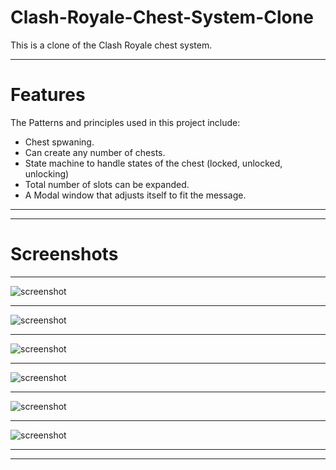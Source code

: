 # Clash-Royale-Chest-System-Clone
This is a clone of the Clash Royale chest system. 
___
# Features
The Patterns and principles used in this project include:
 * Chest spwaning.
 * Can create any number of chests.
 * State machine to handle states of the chest (locked, unlocked, unlocking)
 * Total number of slots can be expanded.
 * A Modal window that adjusts itself to fit the message.
___
___
# Screenshots
___
![screenshot](/Screenshots/1.jpg) 
___
![screenshot](/Screenshots/2.jpg)
___
![screenshot](/Screenshots/3.jpg) 
___
![screenshot](/Screenshots/4.jpg)
___
![screenshot](/Screenshots/5.jpg) 
___
![screenshot](/Screenshots/6.jpg)
___
___
